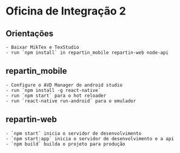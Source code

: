 # Oficina de Integração 2

## Orientações
    - Baixar MikTex e TexStudio
    - run `npm install` in repartin_mobile repartin-web node-api
    
## repartin_mobile
    - Configure o AVD Manager do android studio
    - run `npm install -g react-native`
    - run `npm start` para o hot reloader
    - run `react-native run-android` para o emulador

## repartin-web
    - `npm start` inicia o servidor de desenvolvimento
    - `npm start:app` inicia o servidor de desenvolvimento e a api
    - `npm build` builda o projeto para produção

